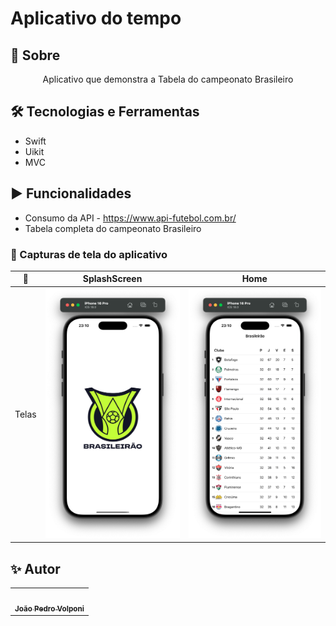 # Aplicativo do tempo

## 📒 Sobre
<p align="center">Aplicativo que demonstra a Tabela do campeonato Brasileiro</p>

## 🛠️ Tecnologias e Ferramentas
- Swift
- Uikit
- MVC

## ▶️ Funcionalidades
- Consumo da API - https://www.api-futebol.com.br/
- Tabela completa do campeonato Brasileiro

### 📱 Capturas de tela do aplicativo

|       🍏       |              SplashScreen               |             Home               |
| :------------: | :----------------------------------------: | :---------------------------------------: |
| Telas | <img src="https://github.com/JoaoPedroVolponi/Assets/blob/main/brasileirao/splashScreen.png" width="220px;" height="400" /> | <img src="https://github.com/JoaoPedroVolponi/Assets/blob/main/brasileirao/Home.png" width="220px;" height="400" /> | />

## ✨ Autor
<!-- ALL-CONTRIBUTORS-LIST:START - Do not remove or modify this section -->
<!-- prettier-ignore-start -->
<!-- markdownlint-disable -->
<table>
  <tr>
    <td align="center">
      <a href="https://github.com/JoaoPedroVolponi">
        <img src="https://avatars.githubusercontent.com/u/98360987?v=4" width="100px;" alt=""/>
        <br />
        <sub>
          <b>João Pedro Volponi</b>
        </sub>
      </a>
      <br />
    </td>
  </tr>
</table>

<!-- markdownlint-enable -->
<!-- prettier-ignore-end -->
<!-- ALL-CONTRIBUTORS-LIST:END -->
